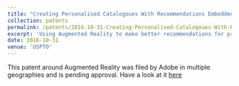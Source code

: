 ```yaml
---
title: "Creating Personalised Catalogoues With Recommendations Embedded In Augmented Viewpoint To Retarget Consumers"
collection: patents
permalink: /patents/2016-10-31-Creating-Personalised-Catalogoues-With-Recommendations-Embedded-In-Augmented-Viewpoint-To-Retarget-Consumers
excerpt: 'Using Augmented Reality to make better recommendations for products'
date: 2016-10-31
venue: 'USPTO'
---
```


This patent around Augmented Reality was filed by Adobe in multiple geographies and is pending approval. Have a look at it [here](https://patents.justia.com/patent/20180121988)
